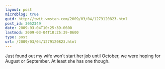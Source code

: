 ```yaml
---
layout: post
microblog: true
guid: http://twit.vmstan.com/2009/03/04/1279120823.html
post_id: 3052349
date: 2009-03-04T10:25:39-0600
lastmod: 2009-03-04T10:25:39-0600
type: post
url: /2009/03/04/1279120823.html
---
```

Just found out my wife won't start her job until October, we were hoping for August or September. At least she has one though.

